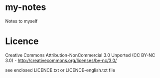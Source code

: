 my-notes
========
Notes to myself

Licence
=======
Creative Commons Attribution-NonCommercial 3.0 Unported (CC BY-NC 3.0) - http://creativecommons.org/licenses/by-nc/3.0/

see enclosed LICENCE.txt or LICENCE-english.txt file
